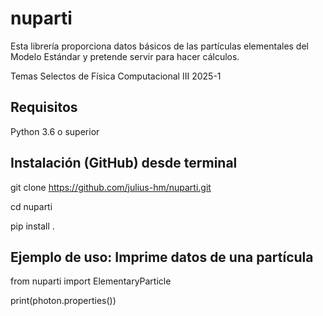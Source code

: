 # nuparti
Esta librería proporciona datos básicos de las partículas elementales del Modelo Estándar y pretende servir para hacer cálculos.

Temas Selectos de Física Computacional III 2025-1

## Requisitos
Python 3.6 o superior

## Instalación (GitHub) desde terminal

git clone https://github.com/julius-hm/nuparti.git

cd nuparti

pip install .

## Ejemplo de uso: Imprime datos de una partícula

from nuparti import ElementaryParticle

print(photon.properties())



##

